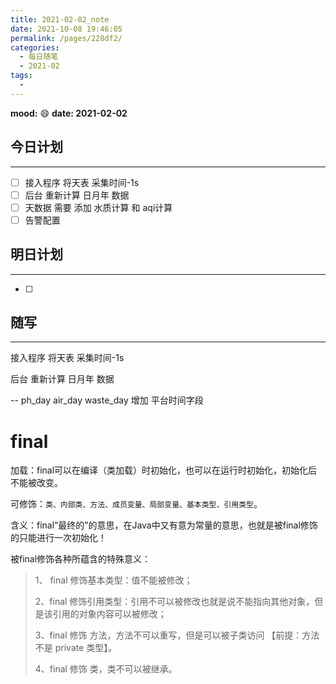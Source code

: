 ```yaml
---
title: 2021-02-02_note
date: 2021-10-08 19:46:05
permalink: /pages/228df2/
categories:
  - 每日随笔
  - 2021-02
tags:
  - 
---
```

**mood:** :smile:  																		**date: 2021-02-02**  
## 今日计划  
------
- [ ]  接入程序 将天表 采集时间-1s 
- [ ]  后台  重新计算 日月年 数据 
- [ ]  天数据 需要 添加 水质计算 和 aqi计算
- [ ]  告警配置
## 明日计划

------
- [ ]  
## 随写 
------

接入程序 将天表 采集时间-1s 

后台  重新计算 日月年 数据 

-- ph_day air_day waste_day 增加 平台时间字段



# final

加载：final可以在编译（类加载）时初始化，也可以在运行时初始化，初始化后不能被改变。

可修饰：`类、内部类、方法、成员变量、局部变量、基本类型、引用类型`。

含义：final“最终的”的意思，在Java中又有意为常量的意思，也就是被final修饰的只能进行一次初始化！

被final修饰各种所蕴含的特殊意义：

> 1、 final 修饰基本类型：值不能被修改；
>
>  
>
> 2、final 修饰引用类型：引用不可以被修改也就是说不能指向其他对象，但是该引用的对象内容可以被修改；
>
>  
>
> 3、final 修饰 方法，方法不可以重写，但是可以被子类访问 【前提：方法不是 private 类型】。
>
>  
>
> 4、final 修饰 类，类不可以被继承。

